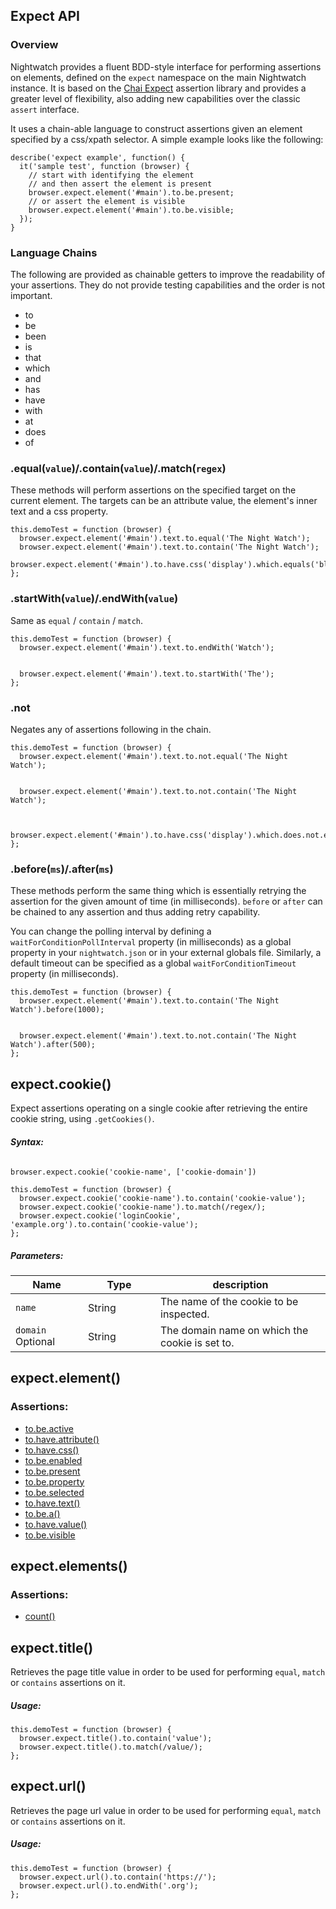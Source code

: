 ## Expect API

### Overview

Nightwatch provides a fluent BDD-style interface for performing assertions on elements, defined on the `expect` namespace on the main Nightwatch instance.
It is based on the <a href="https://chaijs.com/api/bdd/" target="_blank">Chai Expect</a> assertion library and provides a greater level of flexibility,
also adding new capabilities over the classic `assert` interface.

It uses a chain-able language to construct assertions given an element specified by a css/xpath selector. A simple example looks like the following:

<div class="sample-test">
<pre class="line-numbers" data-language="javascript"><code class="language-javascript">describe('expect example', function() {
  it('sample test', function (browser) {
    // start with identifying the element
    // and then assert the element is present
    browser.expect.element('#main').to.be.present;
    // or assert the element is visible
    browser.expect.element('#main').to.be.visible;
  });
}
</code></pre>
</div>

<h3 id="expect-chains">Language Chains</h3>

The following are provided as chainable getters to improve the readability of your assertions. They do not provide testing capabilities and the order is not important.

- to
- be
- been
- is
- that
- which
- and
- has
- have
- with
- at
- does
- of


<h3 id="expect-matchers">.equal(<code>value</code>)/.contain(<code>value</code>)/.match(<code>regex</code>)</h3>

These methods will perform assertions on the specified target on the current element. The targets can be an attribute value, the element's inner text and a css property.

<div class="sample-test">
<pre class="line-numbers" data-language="javascript"><code class="language-javascript">this.demoTest = function (browser) {
  browser.expect.element('#main').text.to.equal('The Night Watch');
  browser.expect.element('#main').text.to.contain('The Night Watch');
  browser.expect.element('#main').to.have.css('display').which.equals('block');
};
</code></pre>
</div>

<div class="apimethod">
<h3 id="expect-startend">.startWith(<code>value</code>)/.endWith(<code>value</code>)</h3>

<p>Same as <code>equal</code> / <code>contain</code> / <code>match</code>.</p>

<div class="sample-test">
<pre class="line-numbers" data-language="javascript"><code class="language-javascript">this.demoTest = function (browser) {
  browser.expect.element('#main').text.to.endWith('Watch');
  <br>
  browser.expect.element('#main').text.to.startWith('The');
};</code></pre>
  </div>
</div>

<div class="apimethod">
  <h3 id="expect-negation">.not</h3>
  <p>Negates any of assertions following in the chain.</p>

  <div class="sample-test">
<pre class="line-numbers" data-language="javascript"><code class="language-javascript">this.demoTest = function (browser) {
  browser.expect.element('#main').text.to.not.equal('The Night Watch');
  <br>
  browser.expect.element('#main').text.to.not.contain('The Night Watch');
  <br>
  browser.expect.element('#main').to.have.css('display').which.does.not.equal('block');
};</code></pre>
  </div>
</div>

<div class="apimethod">
  <h3 id="expect-before">.before(<code>ms</code>)/.after(<code>ms</code>)</h3>
  <p>These methods perform the same thing which is essentially retrying the assertion for the given amount of time (in milliseconds). <code>before</code> or <code>after</code> can be chained to any assertion and thus adding retry capability.</p>

  <p>You can change the polling interval by defining a <code>waitForConditionPollInterval</code> property (in milliseconds) as a global property in your <code>nightwatch.json</code> or in your external globals file.
  Similarly, a default timeout can be specified as a global <code>waitForConditionTimeout</code> property (in milliseconds).</p>

<div class="sample-test">
<pre data-language="javascript"><code class="language-javascript">this.demoTest = function (browser) {
  browser.expect.element('#main').text.to.contain('The Night Watch').before(1000);
  <br>
  browser.expect.element('#main').text.to.not.contain('The Night Watch').after(500);
};</code></pre>
  </div>
</div>



<!-- .cookie() -->

<h2 id="expect-cookie">expect.cookie()</h2>
<div class="apimethod">

Expect assertions operating on a single cookie after retrieving the entire cookie string, using `.getCookies()`.

<h5>Syntax:</h5>
<div class="sample-test" style="max-width:600px" >
  <pre data-language="javascript" style="padding-top: 10px"><code class="language-javascript">browser.expect.cookie('cookie-name', ['cookie-domain'])</code></pre>
</div>

<div class="sample-test">
 <pre class="line-numbers" data-language="javascript"><code class="language-javascript">this.demoTest = function (browser) {
  browser.expect.cookie('cookie-name').to.contain('cookie-value');
  browser.expect.cookie('cookie-name').to.match(/regex/);
  browser.expect.cookie('loginCookie', 'example.org').to.contain('cookie-value');
};</code></pre>
</div>
   
<h5>Parameters:</h5>
<div class="table-responsive">
  <table class="table table-bordered table-striped">
    <thead>
    <tr>
      <th style="width: 100px;">Name</th>
      <th style="width: 100px;">Type</th>
      <th>description</th>
    </tr>
    </thead>
    <tbody>
    <tr>
      <td><code>name</code></td>
      <td>String</td>
      <td>The name of the cookie to be inspected.</td>
    </tr>
    <tr>
      <td><code>domain</code><br><span class="optional">Optional</span></td>
      <td>String</td>
      <td>The domain name on which the cookie is set to.</td>
    </tr>
    </tbody>
  </table>
</div>
</div>


<h2 id="expect-element">expect.element()</h2>

### Assertions:
- [to.be.active](/api/expect/element/active.html)
- [to.have.attribute()](/api/expect/element/attribute.html)
- [to.have.css()](/api/expect/element/css.html)
- [to.be.enabled](/api/expect/element/enabled.html)
- [to.be.present](/api/expect/element/present.html)
- [to.be.property](/api/expect/element/property.html)
- [to.be.selected](/api/expect/element/selected.html)
- [to.have.text()](/api/expect/element/text.html)
- [to.be.a()](/api/expect/element/type.html)
- [to.have.value()](/api/expect/element/value.html)
- [to.be.visible](/api/expect/element/visible.html)

<h2 id="expect-elements">expect.elements()</h2>

### Assertions:
- [count()](/api/expect/elements/count.html)



<!-- .title() -->

<h2 id="expect-title">expect.title()</h2>

<div class="apimethod">

Retrieves the page title value in order to be used for performing `equal`, `match` or `contains` assertions on it.

<h5>Usage:</h5>
<div class="sample-test">
<pre class="line-numbers" data-language="javascript"><code class="language-javascript">this.demoTest = function (browser) {
  browser.expect.title().to.contain('value');
  browser.expect.title().to.match(/value/);
};</code></pre>
</div>
</div>



<!-- .url() -->

<h2 id="expect-url">expect.url()</h3>
<div class="apimethod">

Retrieves the page url value in order to be used for performing `equal`, `match` or `contains` assertions on it.

<h5>Usage:</h5>
<div class="sample-test">
<pre class="line-numbers" data-language="javascript"><code class="language-javascript">this.demoTest = function (browser) {
  browser.expect.url().to.contain('https://');
  browser.expect.url().to.endWith('.org');
};</code></pre>
</div>
</div>